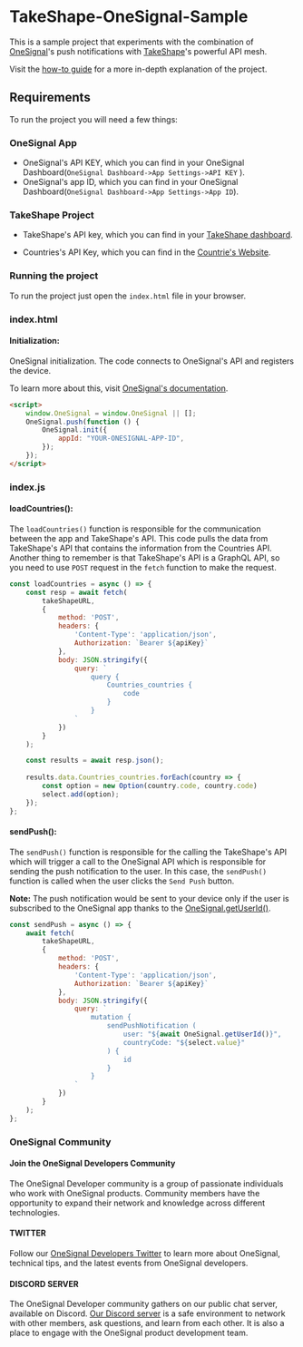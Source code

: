 # TakeShape-OneSignal-Sample

This is a sample project that experiments with the combination of [OneSignal](https://onesignal.com/webpush)'s push notifications with [TakeShape](https://www.takeshape.io/)'s powerful API mesh.

 Visit the [how-to guide](https://onesignal.com/blog/onesignal-takeshape-collab-project/) for a more in-depth explanation of the project.

## Requirements

To run the project you will need a few things:

### OneSignal App
- OneSignal's API KEY, which you can find in your OneSignal Dashboard(`OneSignal Dashboard->App Settings->API KEY` ).
- OneSignal's app ID, which you can find in your OneSignal Dashboard(`OneSignal Dashboard->App Settings->App ID`).

### TakeShape Project
- TakeShape's API key, which you can find in your [TakeShape dashboard](https://app.takeshape.io/settings/api).

- Countries's API Key, which you can find in the [Countrie's Website](https://www.countryflags.io/).

### Running the project

To run the project just open the `index.html` file in your browser.

### index.html

#### Initialization:
OneSignal initialization. The code connects to OneSignal's API and registers the device.

To learn more about this, visit [OneSignal's documentation](https://documentation.onesignal.com/docs/web-push-sdk-setup-in-your-website).

```html
<script>
    window.OneSignal = window.OneSignal || [];
    OneSignal.push(function () {
        OneSignal.init({
            appId: "YOUR-ONESIGNAL-APP-ID",
        });
    });
</script>
```
### index.js

#### loadCountries():
The `loadCountries()` function is responsible for the communication between the app and TakeShape's API. This code pulls the data from TakeShape's API that contains the information from the Countries API. Another thing to remember is that TakeShape's API is a GraphQL API, so you need to use `POST` request in the `fetch` function to make the request.


```javascript
const loadCountries = async () => {
    const resp = await fetch(
        takeShapeURL,
        {
            method: 'POST',
            headers: {
                'Content-Type': 'application/json',
                Authorization: `Bearer ${apiKey}`
            },
            body: JSON.stringify({
                query: `
                    query {
                        Countries_countries {
                            code
                        }
                    }
                `
            })
        }
    );

    const results = await resp.json();
    
    results.data.Countries_countries.forEach(country => {
        const option = new Option(country.code, country.code)
        select.add(option);
    });
};
```
#### sendPush():
The `sendPush()` function is responsible for the calling the TakeShape's API which will trigger a call to the OneSignal API which is responsible for sending the push notification to the user. In this case, the `sendPush()` function is called when the user clicks the `Send Push` button.

**Note:** The push notification would be sent to your device only if the user is subscribed to the OneSignal app thanks to the [OneSignal.getUserId()](https://documentation.onesignal.com/docs/web-push-sdk#user-ids).

```javascript
const sendPush = async () => {
    await fetch(
        takeShapeURL,
        {
            method: 'POST',
            headers: {
                'Content-Type': 'application/json',
                Authorization: `Bearer ${apiKey}`
            },
            body: JSON.stringify({
                query: `
                    mutation {
                        sendPushNotification (
                            user: "${await OneSignal.getUserId()}",
                            countryCode: "${select.value}"
                        ) {
                            id
                        }
                    }
                `
            })
        }
    );
};
```

### OneSignal Community

#### Join the OneSignal Developers Community
The OneSignal Developer community is a group of passionate individuals who work with OneSignal products. Community members have the opportunity to expand their network and knowledge across different technologies.

#### TWITTER
Follow our [OneSignal Developers Twitter](https://twitter.com/OneSignalDevs) to learn more about OneSignal, technical tips, and the latest events from OneSignal developers.

#### DISCORD SERVER
The OneSignal Developer community gathers on our public chat server, available on Discord. [Our Discord server](https://discord.gg/EP7gf6Uz7G) is a safe environment to network with other members, ask questions, and learn from each other. It is also a place to engage with the OneSignal product development team.

